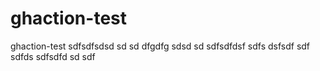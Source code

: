 # ghaction-test
ghaction-test
sdfsdfsdsd
sd
sd
dfgdfg
sdsd
sd
sdfsdfdsf
sdfs
dsfsdf
sdf
sdfds
sdfsdfd
sd
sdf
